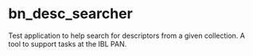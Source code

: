 # bn_desc_searcher

Test application to help search for descriptors from a given collection. A tool to support tasks at the IBL PAN.
